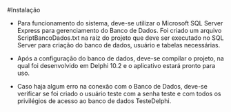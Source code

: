 #Instalação

- Para funcionamento do sistema, deve-se utilizar o Microsoft SQL Server Express para gerenciamento do Banco de Dados. 
  Foi criado um arquivo ScriptBancoDados.txt na raiz do projeto que deve ser executado no SQL Server para criação do banco de dados, usuário e tabelas necessárias.
  
- Após a configuração do banco de dados, deve-se compilar o projeto, na qual foi desenvolvido em Delphi 10.2 e o aplicativo estará pronto para uso.

- Caso haja algum erro na conexão com o Banco de Dados, deve-se verificar se foi criado o usuário teste com a senha teste e com todos os privilégios
  de acesso ao banco de dados TesteDelphi.